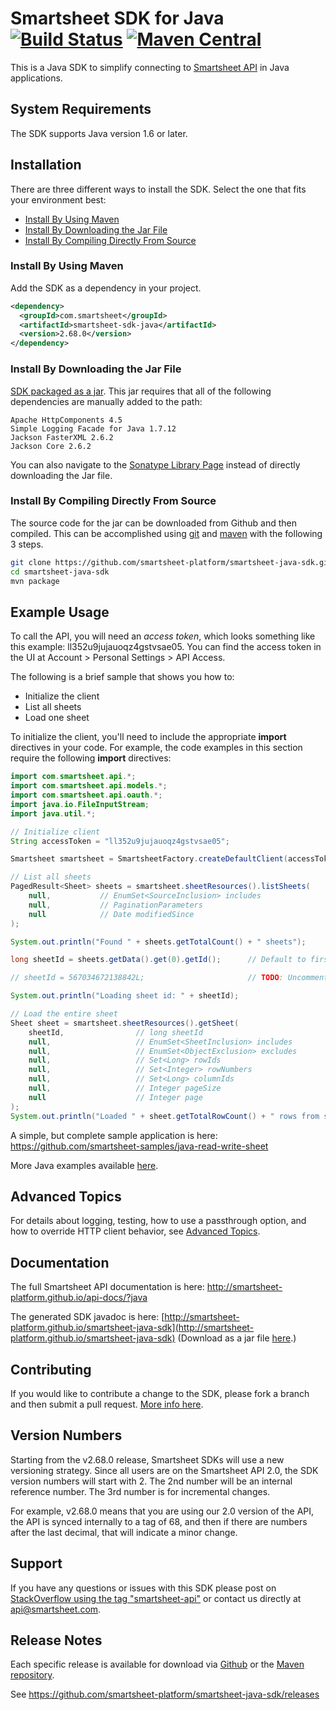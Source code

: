# Smartsheet SDK for Java [![Build Status](https://travis-ci.org/smartsheet-platform/smartsheet-java-sdk.svg?branch=master)](https://travis-ci.org/smartsheet-platform/smartsheet-java-sdk) [![Maven Central](https://maven-badges.herokuapp.com/maven-central/com.smartsheet/smartsheet-sdk-java/badge.svg)](https://maven-badges.herokuapp.com/maven-central/com.smartsheet/smartsheet-sdk-java/)

This is a Java SDK to simplify connecting to [Smartsheet API](http://www.smartsheet.com/developers/api-documentation) in Java applications.

## System Requirements

The SDK supports Java version 1.6 or later.

## Installation
There are three different ways to install the SDK. Select the one that fits your environment best:

* [Install By Using Maven](#install-by-using-maven)
* [Install By Downloading the Jar File](#install-by-downloading-the-jar-file)
* [Install By Compiling Directly From Source](#install-by-compiling-directly-from-source)

### Install By Using Maven
Add the SDK as a dependency in your project.

```xml
<dependency>
  <groupId>com.smartsheet</groupId>
  <artifactId>smartsheet-sdk-java</artifactId>
  <version>2.68.0</version>
</dependency>
```

### Install By Downloading the Jar File
<!--* [The SDK packaged in a jar with Dependencies](https://oss.sonatype.org/service/local/artifact/maven/redirect?r=releases&g=com.smartsheet&a=smartsheet-sdk-java&v=LATEST) built in.-->
[SDK packaged as a jar](https://oss.sonatype.org/service/local/artifact/maven/redirect?r=releases&g=com.smartsheet&a=smartsheet-sdk-java&v=LATEST). This jar requires that all of the following dependencies are manually added to the path:

    Apache HttpComponents 4.5
    Simple Logging Facade for Java 1.7.12
    Jackson FasterXML 2.6.2
    Jackson Core 2.6.2

You can also navigate to the [Sonatype Library Page](https://search.maven.org/#search%7Cga%7C1%7Ca%3A%22smartsheet-sdk-java%22) instead of directly downloading the Jar file.

### Install By Compiling Directly From Source
The source code for the jar can be downloaded from Github and then compiled. This can be accomplished using [git](http://git-scm.com/) and [maven](http://maven.apache.org/) with the following 3 steps.

```bash
git clone https://github.com/smartsheet-platform/smartsheet-java-sdk.git
cd smartsheet-java-sdk
mvn package
```

## Example Usage
To call the API, you will need an *access token*, which looks something like this example: ll352u9jujauoqz4gstvsae05. You can find the access token in the UI at Account > Personal Settings > API Access.

The following is a brief sample that shows you how to:

* Initialize the client
* List all sheets
* Load one sheet

To initialize the client, you'll need to include the appropriate **import** directives in your code. For example, the code examples in this section require the following **import** directives:

```java
import com.smartsheet.api.*;
import com.smartsheet.api.models.*;
import com.smartsheet.api.oauth.*;
import java.io.FileInputStream;
import java.util.*;
```

```java
// Initialize client
String accessToken = "ll352u9jujauoqz4gstvsae05";

Smartsheet smartsheet = SmartsheetFactory.createDefaultClient(accessToken);

// List all sheets
PagedResult<Sheet> sheets = smartsheet.sheetResources().listSheets(
    null,           // EnumSet<SourceInclusion> includes
    null,           // PaginationParameters
    null            // Date modifiedSince
);

System.out.println("Found " + sheets.getTotalCount() + " sheets");

long sheetId = sheets.getData().get(0).getId();      // Default to first sheet

// sheetId = 567034672138842L;                       // TODO: Uncomment if you wish to read a specific sheet

System.out.println("Loading sheet id: " + sheetId);

// Load the entire sheet
Sheet sheet = smartsheet.sheetResources().getSheet(
    sheetId,                // long sheetId
    null,                   // EnumSet<SheetInclusion> includes
    null,                   // EnumSet<ObjectExclusion> excludes
    null,                   // Set<Long> rowIds
    null,                   // Set<Integer> rowNumbers
    null,                   // Set<Long> columnIds
    null,                   // Integer pageSize
    null                    // Integer page
);
System.out.println("Loaded " + sheet.getTotalRowCount() + " rows from sheet: " + sheet.getName());
```

A simple, but complete sample application is here: https://github.com/smartsheet-samples/java-read-write-sheet

More Java examples available [here](https://github.com/smartsheet-samples/).

## Advanced Topics
For details about logging, testing, how to use a passthrough option, and how to override HTTP client behavior, see [Advanced Topics](ADVANCED.md).

## Documentation
The full Smartsheet API documentation is here: http://smartsheet-platform.github.io/api-docs/?java

The generated SDK javadoc is here: [http://smartsheet-platform.github.io/smartsheet-java-sdk](http://smartsheet-platform.github.io/smartsheet-java-sdk) (Download as a jar file [here](http://oss.sonatype.org/service/local/artifact/maven/redirect?r=releases&g=com.smartsheet&a=smartsheet-sdk-java&v=LATEST&c=javadoc).)

## Contributing
If you would like to contribute a change to the SDK, please fork a branch and then submit a pull request. [More info here](https://help.github.com/articles/using-pull-requests).

## Version Numbers
Starting from the v2.68.0 release, Smartsheet SDKs will use a new versioning strategy. Since all users are on the 
Smartsheet API 2.0, the SDK version numbers will start with 2. The 2nd number will be an internal reference number.
The 3rd number is for incremental changes.

For example, v2.68.0 means that you are using our 2.0 version of the API, the API is synced internally to a tag of 68,
and then if there are numbers after the last decimal, that will indicate a minor change.

## Support
If you have any questions or issues with this SDK please post on [StackOverflow using the tag "smartsheet-api"](http://stackoverflow.com/questions/tagged/smartsheet-api) or contact us directly at api@smartsheet.com.

## Release Notes
Each specific release is available for download via [Github](https://github.com/smartsheet-platform/smartsheet-java-sdk/tags) or the [Maven repository](http://search.maven.org/#search%7Cgav%7C1%7Cg%3A%22com.smartsheet%22%20AND%20a%3A%22smartsheet-sdk-java%22).

See https://github.com/smartsheet-platform/smartsheet-java-sdk/releases

